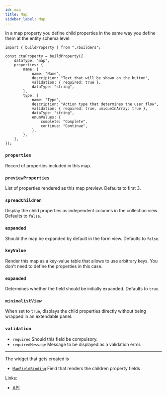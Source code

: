 ```yaml
---
id: map
title: Map
sidebar_label: Map
---
```


In a map property you define child properties in the same way you define them
at the entity schema level:

```tsx
import { buildProperty } from "./builders";

const ctaProperty = buildProperty({
    dataType: "map",
    properties: {
        name: {
            name: "Name",
            description: "Text that will be shown on the button",
            validation: { required: true },
            dataType: "string",
        },
        type: {
            name: "Type",
            description: "Action type that determines the user flow",
            validation: { required: true, uniqueInArray: true },
            dataType: "string",
            enumValues: {
                complete: "Complete",
                continue: "Continue",
            },
        },
    },
});
```

### `properties`

Record of properties included in this map.

### `previewProperties`

List of properties rendered as this map preview. Defaults to first 3.

### `spreadChildren`

Display the child properties as independent columns in the collection
view. Defaults to `false`.

### `expanded`

Should the map be expanded by default in the form view. Defaults to `false`.

### `keyValue`

Render this map as a key-value table that allows to use
arbitrary keys. You don't need to define the properties in this case.

### `expanded`

Determines whether the field should be initially expanded. Defaults to `true`.

### `minimalistView`

When set to `true`, displays the child properties directly without being wrapped in an extendable panel.

### `validation`

- `required` Should this field be compulsory.
- `requiredMessage` Message to be displayed as a validation error.

---

The widget that gets created is

- [`MapFieldBinding`](../../api/functions/MapFieldBinding) Field that renders the children
  property fields

Links:

- [API](../../api/interfaces/MapProperty)

